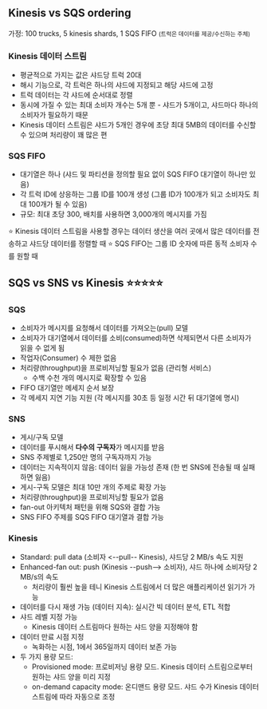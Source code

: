 ## Kinesis vs SQS ordering

가정: 100 trucks, 5 kinesis shards, 1 SQS FIFO
<small>(트럭은 데이터를 제공/수신하는 주체)</small>

### Kinesis 데이터 스트림
- 평균적으로 가지는 값은 샤드당 트럭 20대
- 해시 기능으로, 각 트럭은 하나의 샤드에 지정되고 해당 샤드에 고정
- 트럭 데이터는 각 샤드에 순서대로 정렬
- 동시에 가질 수 있는 최대 소비자 개수는 5개 뿐 - 샤드가 5개이고, 샤드마다 하나의 소비자가 필요하기 때문
- Kinesis 데이터 스트림은 샤드가 5개인 경우에 초당 최대 5MB의 데이터를 수신할 수 있으며 처리량이 꽤 많은 편

### SQS FIFO

- 대기열은 하나 (샤드 및 파티션을 정의할 필요 없이 SQS FIFO 대기열이 하나만 있음)
- 각 트럭 ID에 상응하는 그룹 ID를 100개 생성 (그룹 ID가 100개가 되고 소비자도 최대 100개가 될 수 있음)
- 규모: 최대 초당 300, 배치를 사용하면 3,000개의 메시지를 가짐

⭐️ Kinesis 데이터 스트림을 사용할 경우는 데이터 생산을 여러 곳에서 많은 데이터를 전송하고 샤드당 데이터를 정렬할 때
⭐️ SQS FIFO는 그룹 ID 숫자에 따른 동적 소비자 수를 원할 때


## SQS vs SNS vs Kinesis ⭐️⭐️⭐️⭐️⭐️

### SQS 
- 소비자가 메시지를 요청해서 데이터를 가져오는(pull) 모델
- 소비자가 대기열에서 데이터를 소비(consumed)하면 삭제되면서 다른 소비자가 읽을 수 없게 됨
- 작업자(Consumer) 수 제한 없음
- 처리량(throughput)을 프로비저닝할 필요가 없음 (관리형 서비스)
  - 수백 수천 개의 메시지로 확장할 수 있음
- FIFO 대기열만 메세지 순서 보장
- 각 메세지 지연 기능 지원 (각 메시지를 30초 등 일정 시간 뒤 대기열에 명시)

### SNS
- 게시/구독 모델
- 데이터를 푸시해서 **다수의 구독자**가 메시지를 받음
- SNS 주제별로 1,250만 명의 구독자까지 가능
- 데이터는 지속적이지 않음: 데이터 잃을 가능성 존재 (한 번 SNS에 전송될 때 실패하면 잃음)
- 게시-구독 모델은 최대 10만 개의 주제로 확장 가능
- 처리량(throughput)을 프로비저닝할 필요가 없음
- fan-out 아키텍처 패턴을 위해 SQS와 결합 가능
- SNS FIFO 주제를 SQS FIFO 대기열과 결합 가능

### Kinesis
- Standard: pull data (소비자 <--pull-- Kinesis), 샤드당 2 MB/s 속도 지원
- Enhanced-fan out: push (Kinesis --push--> 소비자), 샤드 하나에 소비자당 2 MB/s의 속도
  - 처리량이 훨씬 높을 테니 Kinesis 스트림에서 더 많은 애플리케이션 읽기가 가능
- 데이터를 다시 재생 가능 (데이터 지속): 실시간 빅 데이터 분석, ETL 적합
- 샤드 레벨 지정 가능
  - Kinesis 데이터 스트림마다 원하는 샤드 양을 지정해야 함
- 데이터 만료 시점 지정
  - 녹화하는 시점, 1에서 365일까지 데이터 보존 가능
- 두 가지 용량 모드:
  - Provisioned mode: 프로비저닝 용량 모드. Kinesis 데이터 스트림으로부터 원하는 샤드 양을 미리 지정
  - on-demand capacity mode: 온디맨드 용량 모드. 샤드 수가 Kinesis 데이터 스트림에 따라 자동으로 조정
